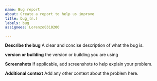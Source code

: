 ```yaml
---
name: Bug report
about: Create a report to help us improve
title: bug_(n.)
labels: bug
assignees: Lorenzo0310200

---
```


**Describe the bug**
A clear and concise description of what the bug is.

**version or building**
the version or building you are using

**Screenshots**
If applicable, add screenshots to help explain your problem.


**Additional context**
Add any other context about the problem here.
